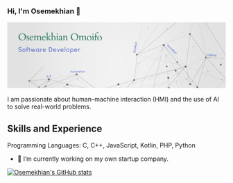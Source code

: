### Hi, I'm Osemekhian 👋

![](ProfileBanner.png)

I am passionate about human–machine interaction (HMI) and the use of AI to solve real-world problems.

## Skills and Experience

Programming Languages: C, C++, JavaScript, Kotlin, PHP, Python

- 🔭 I’m currently working on my own startup company.

[![Osemekhian's GitHub stats](https://github-readme-stats.vercel.app/api?username=Oseme-sketch)](https://github.com/anuraghazra/github-readme-stats)

<!--
**Oseme-sketch/Oseme-sketch** is a ✨ _special_ ✨ repository because its `README.md` (this file) appears on your GitHub profile.

Here are some ideas to get you started:

- 🔭 I’m currently working on ...
- 🌱 I’m currently learning ...
- 👯 I’m looking to collaborate on ...
- 🤔 I’m looking for help with ...
- 💬 Ask me about ...
- 📫 How to reach me: ...
- 😄 Pronouns: ...
- ⚡ Fun fact: ...
-->
